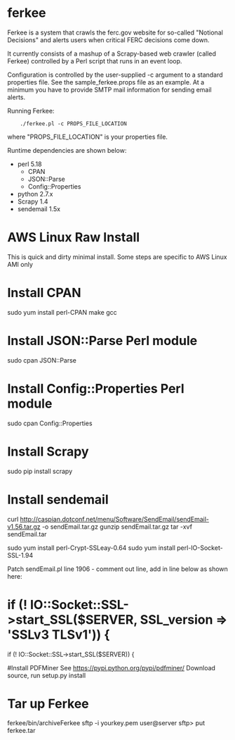 # ferkee
Ferkee is a system that crawls the ferc.gov website for so-called "Notional Decisions" and alerts users when critical FERC decisions come down.

It currently consists of a mashup of a Scrapy-based web crawler (called Ferkee) controlled by a Perl script that runs in an event loop.

Configuration is controlled by the user-supplied -c argument to a standard properties file.  See the sample_ferkee.props file as an example. At a minimum you have to provide SMTP mail information for sending email alerts.

Running Ferkee:

`    ./ferkee.pl -c PROPS_FILE_LOCATION`

where "PROPS_FILE_LOCATION" is your properties file.

Runtime dependencies are shown below:

- perl 5.18
	- CPAN
	- JSON::Parse
	- Config::Properties
- python 2.7.x
- Scrapy 1.4
- sendemail 1.5x

AWS Linux Raw Install
=============================

This is quick and dirty minimal install.  Some steps are specific to AWS Linux AMI only

# Install CPAN
sudo yum install perl-CPAN make gcc

# Install JSON::Parse Perl module
sudo cpan JSON::Parse

# Install Config::Properties Perl module
sudo cpan Config::Properties

# Install Scrapy
sudo pip install scrapy

# Install sendemail
curl http://caspian.dotconf.net/menu/Software/SendEmail/sendEmail-v1.56.tar.gz -o sendEmail.tar.gz
gunzip sendEmail.tar.gz
tar -xvf sendEmail.tar

sudo yum install perl-Crypt-SSLeay-0.64
sudo yum install perl-IO-Socket-SSL-1.94

Patch sendEmail.pl line 1906 - comment out line, add in line below as shown here:

  # if (! IO::Socket::SSL->start_SSL($SERVER, SSL_version => 'SSLv3 TLSv1')) {
  if (! IO::Socket::SSL->start_SSL($SERVER)) {


#Install PDFMiner
See https://pypi.python.org/pypi/pdfminer/
Download source, run setup.py install

# Tar up Ferkee
ferkee/bin/archiveFerkee
sftp -i yourkey.pem user@server 
sftp> put ferkee.tar



